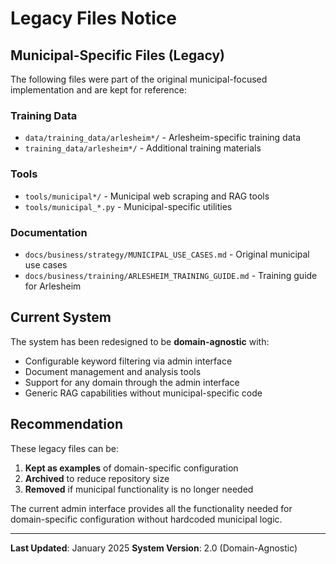 # Legacy Files Notice

## Municipal-Specific Files (Legacy)

The following files were part of the original municipal-focused implementation and are kept for reference:

### Training Data
- `data/training_data/arlesheim*/` - Arlesheim-specific training data
- `training_data/arlesheim*/` - Additional training materials

### Tools
- `tools/municipal*/` - Municipal web scraping and RAG tools
- `tools/municipal_*.py` - Municipal-specific utilities

### Documentation
- `docs/business/strategy/MUNICIPAL_USE_CASES.md` - Original municipal use cases
- `docs/business/training/ARLESHEIM_TRAINING_GUIDE.md` - Training guide for Arlesheim

## Current System

The system has been redesigned to be **domain-agnostic** with:

- Configurable keyword filtering via admin interface
- Document management and analysis tools
- Support for any domain through the admin interface
- Generic RAG capabilities without municipal-specific code

## Recommendation

These legacy files can be:
1. **Kept as examples** of domain-specific configuration
2. **Archived** to reduce repository size
3. **Removed** if municipal functionality is no longer needed

The current admin interface provides all the functionality needed for domain-specific configuration without hardcoded municipal logic.

---

**Last Updated**: January 2025
**System Version**: 2.0 (Domain-Agnostic)